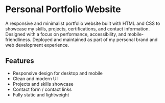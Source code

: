 # Personal Portfolio Website
A responsive and minimalist portfolio website built with HTML and CSS to showcase my skills, projects, certifications, and contact information. Designed with a focus on performance, accessibility, and mobile-friendliness. Deployed and maintained as part of my personal brand and web development experience.

## Features
- Responsive design for desktop and mobile
- Clean and modern UI
- Projects and skills showcase
- Contact form / contact links
- Fully static and lightweight

